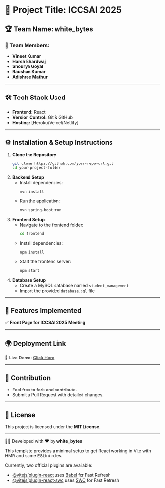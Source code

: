 # 📌 Project Title: ICCSAI 2025

## 🏆 Team Name: white_bytes

### 👥 Team Members:
- **Vineet Kumar**
- **Harsh Bhardwaj**
- **Shourya Goyal**
- **Raushan Kumar**
- **Adishree Mathur**

---

## 🛠️ Tech Stack Used
- **Frontend:** React
- **Version Control:** Git & GitHub
- **Hosting:** [Heroku/Vercel/Netlify]

---

## ⚙️ Installation & Setup Instructions
1. **Clone the Repository**
   ```sh
   git clone https://github.com/your-repo-url.git
   cd your-project-folder
   ```
2. **Backend Setup**
   - Install dependencies:
     ```sh
     mvn install
     ```
   - Run the application:
     ```sh
     mvn spring-boot:run
     ```
3. **Frontend Setup**
   - Navigate to the frontend folder:
     ```sh
     cd frontend
     ```
   - Install dependencies:
     ```sh
     npm install
     ```
   - Start the frontend server:
     ```sh
     npm start
     ```
4. **Database Setup**
   - Create a MySQL database named `student_management`
   - Import the provided `database.sql` file

---

## 🚀 Features Implemented

✅ **Front Page for ICCSAI 2025 Meeting**  

---

## 🌍 Deployment Link
🔗 Live Demo: [Click Here](https://your-deployment-link.com)

---

## 📌 Contribution
- Feel free to fork and contribute.
- Submit a Pull Request with detailed changes.

---

## 📜 License
This project is licensed under the **MIT License**.

---

👨‍💻 Developed with ❤️ by **white_bytes**


This template provides a minimal setup to get React working in Vite with HMR and some ESLint rules.

Currently, two official plugins are available:

- [@vitejs/plugin-react](https://github.com/vitejs/vite-plugin-react/blob/main/packages/plugin-react/README.md) uses [Babel](https://babeljs.io/) for Fast Refresh
- [@vitejs/plugin-react-swc](https://github.com/vitejs/vite-plugin-react-swc) uses [SWC](https://swc.rs/) for Fast Refresh
